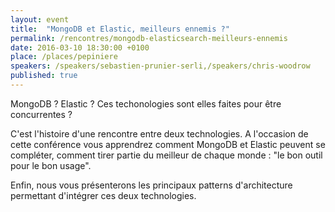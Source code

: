 ```yaml
---
layout: event
title:  "MongoDB et Elastic, meilleurs ennemis ?"
permalink: /rencontres/mongodb-elasticsearch-meilleurs-ennemis
date: 2016-03-10 18:30:00 +0100
place: /places/pepiniere
speakers: /speakers/sebastien-prunier-serli,/speakers/chris-woodrow
published: true
---
```


MongoDB ? Elastic ? Ces techonologies sont elles faites pour être concurrentes ?

C'est l'histoire d'une rencontre entre deux technologies. A l'occasion de cette conférence vous apprendrez comment MongoDB et Elastic peuvent se compléter, comment tirer partie du meilleur de chaque monde : "le bon outil pour le bon usage".

Enfin, nous vous présenterons les principaux patterns d'architecture permettant d'intégrer ces deux technologies.
